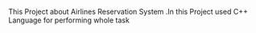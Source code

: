 
This Project about Airlines Reservation System .In this Project used C++ Language for performing whole task 
